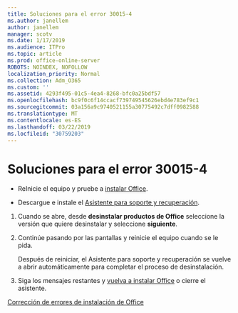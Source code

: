 ```yaml
---
title: Soluciones para el error 30015-4
ms.author: janellem
author: janellem
manager: scotv
ms.date: 1/17/2019
ms.audience: ITPro
ms.topic: article
ms.prod: office-online-server
ROBOTS: NOINDEX, NOFOLLOW
localization_priority: Normal
ms.collection: Adm_O365
ms.custom: ''
ms.assetid: 4293f495-01c5-4ea4-8268-bfc0a25bdf57
ms.openlocfilehash: bc9f0c6f14ccacf739749545626ebd4e783ef9c1
ms.sourcegitcommit: 03a156a9c9740521155a30775492c7dff0982588
ms.translationtype: MT
ms.contentlocale: es-ES
ms.lasthandoff: 03/22/2019
ms.locfileid: "30759203"
---
```

# <a name="solutions-for-error-30015-4"></a>Soluciones para el error 30015-4


- ReInicie el equipo y pruebe a [instalar Office](https://portal.office.com/OLS/MySoftware.aspx).
    
- Descargue e instale el [Asistente para soporte y recuperación](https://aka.ms/SARA-OfficeUninstall-Alchemy).
    
1. Cuando se abre, desde **desinstalar productos de Office** seleccione la versión que quiere desinstalar y seleccione **siguiente**. 
    
2. Continúe pasando por las pantallas y reinicie el equipo cuando se le pida.
    
    Después de reiniciar, el Asistente para soporte y recuperación se vuelve a abrir automáticamente para completar el proceso de desinstalación.
    
3. Siga los mensajes restantes y [vuelva a instalar Office](https://portal.office.com/OLS/MySoftware.aspx) o cierre el asistente. 
    
[Corrección de errores de instalación de Office](https://support.office.com/article/d5df89a9-0507-4b4c-92f9-22f457e630aa?=wt.mc_id=Alchm_DldInstAct)
  

